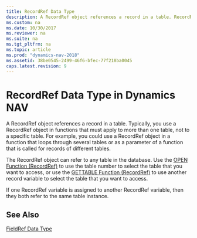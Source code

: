 ```yaml
---
title: RecordRef Data Type
description: A RecordRef object references a record in a table. RecordRef object in functions apply to more than one table, not to a specific table. 
ms.custom: na
ms.date: 10/30/2017
ms.reviewer: na
ms.suite: na
ms.tgt_pltfrm: na
ms.topic: article
ms.prod: "dynamics-nav-2018"
ms.assetid: 38be0545-2499-46f6-bfec-77f218ba0045
caps.latest.revision: 9
---
```

# RecordRef Data Type in Dynamics NAV
A RecordRef object references a record in a table. Typically, you use a RecordRef object in functions that must apply to more than one table, not to a specific table. For example, you could use a RecordRef object in a function that loops through several tables or as a parameter of a function that is called for records of different tables.  
  
 The RecordRef object can refer to any table in the database. Use the [OPEN Function \(RecordRef\)](OPEN-Function--RecordRef-.md) to use the table number to select the table that you want to access, or use the [GETTABLE Function \(RecordRef\)](GETTABLE-Function--RecordRef-.md) to use another record variable to select the table that you want to access.  
  
 If one RecordRef variable is assigned to another RecordRef variable, then they both refer to the same table instance.  
  
## See Also  
 [FieldRef Data Type](FieldRef-Data-Type.md)